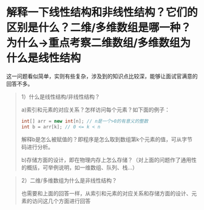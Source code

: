 # 解释一下线性结构和非线性结构？它们的区别是什么？二维/多维数组是哪一种？为什么->重点考察二维数组/多维数组为什么是线性结构

这一问题看似简单，实则有些复杂，涉及到的知识点比较深，能够让面试官满意的回答不多。

> 1）什么是线性结构/非线性结构？
>
> a)索引和元素的对应关系？怎样访问每个元素？如下面的例子：
>
> ```java
> int[] arr = new int[n]; // n是一个>0的有意义的整数
> int b = arr[k]; // 0 <= k < n
> ```
>
> 解释b是怎么被赋值的？即程序是怎么取到数组第k个元素的值，可从字节码进行分析。
>
> b)存储方面的设计，即在物理内存上怎么存储？（对上面的问题作了通用性的概括，可举例说明，如一维数组、队列、栈...）

> 2）二维/多维数组为什么是非线性结构？
>
> 也需要和上面的回答一样，从索引和元素的对应关系和存储方面的设计、元素的访问这几个方面进行回答